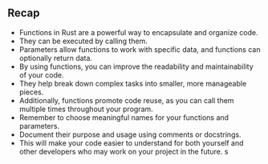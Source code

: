 ## Recap

- Functions in Rust are a powerful way to encapsulate and organize code.
- They can be executed by calling them.
- Parameters allow functions to work with specific data, and functions can optionally return data.
- By using functions, you can improve the readability and maintainability of your code.
- They help break down complex tasks into smaller, more manageable pieces.
- Additionally, functions promote code reuse, as you can call them multiple times throughout your program.
- Remember to choose meaningful names for your functions and parameters.
- Document their purpose and usage using comments or docstrings.
- This will make your code easier to understand for both yourself and other developers who may work on your project in the future.
s